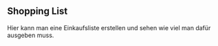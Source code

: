 ## Shopping List
Hier kann man eine Einkaufsliste erstellen und sehen wie viel man dafür ausgeben muss.